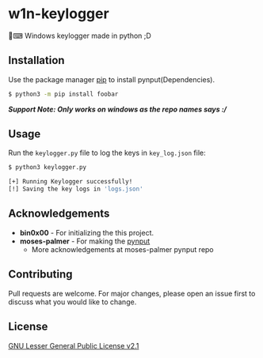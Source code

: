 # w1n-keylogger

🔑⌨ Windows keylogger made in python ;D

## Installation

Use the package manager [pip](https://pip.pypa.io/en/stable/) to install pynput(Dependencies).

```bash
$ python3 -m pip install foobar
```

***Support Note: Only works on windows as the repo names says :/***

## Usage

Run the `keylogger.py` file to log the keys in `key_log.json` file:

```bash
$ python3 keylogger.py

[+] Running Keylogger successfully!
[!] Saving the key logs in 'logs.json'
```

## Acknowledgements

* **bin0x00** - For initializing the this project.
* **moses-palmer** - For making the [pynput](https://github.com/moses-palmer/pynput)
  * More acknowledgements at moses-palmer pynput repo
## Contributing

Pull requests are welcome. For major changes, please open an issue first to discuss what you would like to change.

## License

[GNU Lesser General Public License v2.1](https://www.gnu.org/licenses/old-licenses/lgpl-2.1.html)
